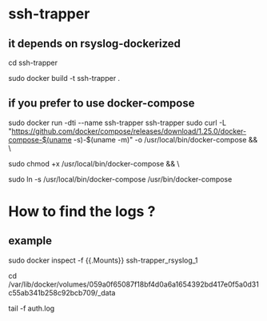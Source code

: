 # ssh-trapper

## it depends on rsyslog-dockerized 

cd ssh-trapper

sudo docker build -t ssh-trapper . 



## if you prefer to use docker-compose

sudo docker run  -dti --name ssh-trapper ssh-trapper  sudo curl -L "https://github.com/docker/compose/releases/download/1.25.0/docker-compose-$(uname -s)-$(uname -m)" -o /usr/local/bin/docker-compose && \\

sudo chmod +x /usr/local/bin/docker-compose && \\

sudo ln -s /usr/local/bin/docker-compose /usr/bin/docker-compose



# How to find the logs ?
## example 

sudo docker inspect -f {{.Mounts}} ssh-trapper_rsyslog_1

cd /var/lib/docker/volumes/059a0f65087f18bf4d0a6a1654392bd417e0f5a0d31c55ab341b258c92bcb709/_data

tail -f auth.log

